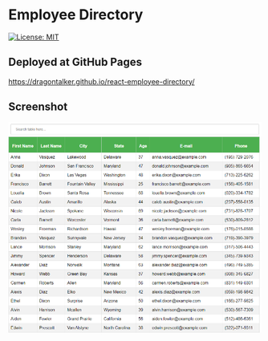 # __Employee Directory__
[![License: MIT](https://img.shields.io/badge/License-MIT-yellow.svg)](https://opensource.org/licenses/MIT)

## __Deployed at GitHub Pages__
https://dragontalker.github.io/react-employee-directory/

## __Screenshot__
![app screenshot](./Assets/screenshot.png)